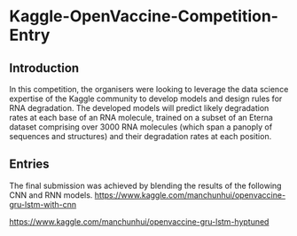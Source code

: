 # Kaggle-OpenVaccine-Competition-Entry
## Introduction
In this competition, the organisers were looking to leverage the data science expertise of the Kaggle community to develop models and design rules for RNA degradation. The developed models will predict likely degradation rates at each base of an RNA molecule, trained on a subset of an Eterna dataset comprising over 3000 RNA molecules (which span a panoply of sequences and structures) and their degradation rates at each position.

## Entries
The final submission was achieved by blending the results of the following CNN and RNN models. 
https://www.kaggle.com/manchunhui/openvaccine-gru-lstm-with-cnn

https://www.kaggle.com/manchunhui/openvaccine-gru-lstm-hyptuned
